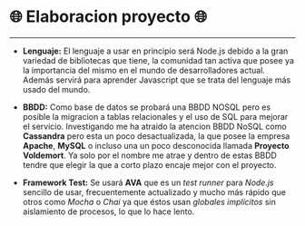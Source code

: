 
# :globe_with_meridians: Elaboracion proyecto :globe_with_meridians: 

***
 - **Lenguaje:** El lenguaje a usar en principio será Node.js debido a la gran variedad de bibliotecas que tiene, la comunidad tan activa que posee ya la importancia del mismo en el mundo de desarrolladores actual. Además servirá para aprender Javascript que se trata del lenguaje más usado del mundo.
  - **BBDD:**  Como base de datos se probará una BBDD NOSQL pero es posible la migracion a tablas relacionales y el uso de SQL para mejorar el servicio.
Investigando me ha atraido la atencion BBDD NoSQL como **Cassandra** pero esta un poco desactualizada, la que posee la empresa **Apache**, **MySQL** o incluso una un poco desconocida llamada **Proyecto Voldemort**. Ya solo por el nombre me atrae y dentro de estas BBDD tendre que elegir la que a corto plazo encaje mejor con el proyecto.

 - **Framework Test:** Se usará **AVA** que es un *test runner* para *Node.js* sencillo de usar, frecuentemente actualizado y mucho más rápido que otros como *Mocha* o *Chai* ya que éstos usan *globales implícitos* sin aislamiento de procesos, lo que lo hace lento.